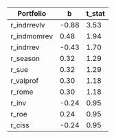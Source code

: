 | Portfolio | b | t_stat |
| --- | --- | --- |
| r_indrrevlv | -0.88 | 3.53 |
| r_indmomrev | 0.48 | 1.94 |
| r_indrrev | -0.43 | 1.70 |
| r_season | 0.32 | 1.29 |
| r_sue | 0.32 | 1.29 |
| r_valprof | 0.30 | 1.18 |
| r_rome | 0.30 | 1.18 |
| r_inv | -0.24 | 0.95 |
| r_roe | 0.24 | 0.95 |
| r_ciss | -0.24 | 0.95 |